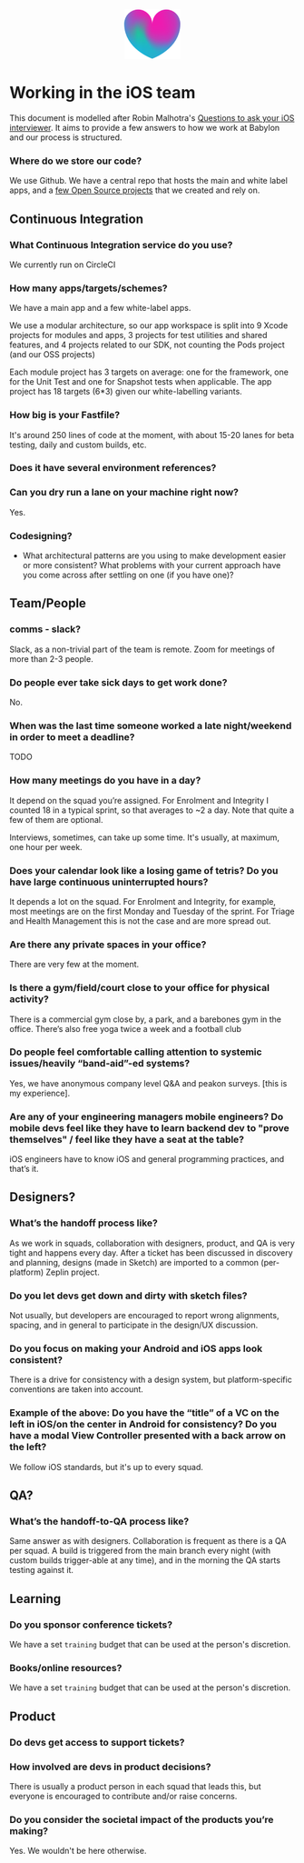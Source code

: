 <p align="center">
<img src="logo.png">
</p>


Working in the iOS team
==================================

This document is modelled after Robin Malhotra's [Questions to ask your iOS interviewer](https://github.com/codeOfRobin/Questions-to-ask-your-interviewer-iOS). It aims to provide a few answers to how we work at Babylon and our process is structured.

### Where do we store our code?
We use Github. We have a central repo that hosts the main and white label apps, and a [few Open Source projects](https://github.com/search?q=topic%3Aios+org%3ABabylonpartners+fork%3Atrue) that we created and rely on.

## Continuous Integration
### What Continuous Integration service do you use?

We currently run on CircleCI

### How many apps/targets/schemes?

We have a main app and a few white-label apps.

We use a modular architecture, so our app workspace is split into 9 Xcode projects for modules and apps, 3 projects for test utilities and shared features, and 4 projects related to our SDK, not counting the Pods project (and our OSS projects)

Each module project has 3 targets on average: one for the framework, one for the Unit Test and one for Snapshot tests when applicable. The app project has 18 targets (6*3) given our white-labelling variants.
### How big is your Fastfile?
It's around 250 lines of code at the moment, with about 15-20 lanes for beta testing, daily and custom builds, etc.

### Does it have several environment references?
### Can you dry run a lane on your machine right now?
Yes.

### Codesigning?
  
* What architectural patterns are you using to make development easier or more consistent? What problems with your current approach have you come across after settling on one (if you have one)?

## Team/People
### comms - slack?
Slack, as a non-trivial part of the team is remote. Zoom for meetings of more than 2-3 people.

### Do people ever take sick days to get work done?
No.

### When was the last time someone worked a late night/weekend in order to meet a deadline?
TODO

### How many meetings do you have in a day?
It depend on the squad you’re assigned. For Enrolment and Integrity I counted 18 in a typical sprint, so that averages to ~2 a day. Note that quite a few of them are optional.

Interviews, sometimes, can take up some time. It's usually, at maximum, one hour per week.

### Does your calendar look like a losing game of tetris? Do you have large continuous uninterrupted hours?
It depends a lot on the squad. For Enrolment and Integrity, for example, most meetings are on the first Monday and Tuesday of the sprint. For Triage and Health Management this is not the case and are more spread out.

### Are there any private spaces in your office?
There are very few at the moment.

### Is there a gym/field/court close to your office for physical activity?
There is a commercial gym close by, a park, and a barebones gym in the office. There’s also free yoga twice a week and a football club

### Do people feel comfortable calling attention to systemic issues/heavily “band-aid”-ed systems?
Yes, we have anonymous company level Q&A and peakon surveys. [this is my experience].

### Are any of your engineering managers mobile engineers? Do mobile devs feel like they have to learn backend dev to "prove themselves" / feel like they have a seat at the table?
iOS engineers have to know iOS and general programming practices, and that’s it.

## Designers?
### What’s the handoff process like?
As we work in squads, collaboration with designers, product, and QA is very tight and happens every day. After a ticket has been discussed in discovery and planning, designs (made in Sketch) are imported to a common (per-platform) Zeplin project.

### Do you let devs get down and dirty with sketch files?
Not usually, but developers are encouraged to report wrong alignments, spacing, and in general to participate in the design/UX discussion.

### Do you focus on making your Android and iOS apps look consistent?
There is a drive for consistency with a design system, but platform-specific conventions are taken into account.

### Example of the above: Do you have the “title” of a VC on the left in iOS/on the center in Android for consistency? Do you have a modal View Controller presented with a back arrow on the left?
We follow iOS standards, but it's up to every squad.

## QA?
### What’s the handoff-to-QA process like?
Same answer as with designers. Collaboration is frequent as there is a QA per squad. A build is triggered from the main branch every night (with custom builds trigger-able at any time), and in the morning the QA starts testing against it.

## Learning
### Do you sponsor conference tickets?
We have a set `training` budget that can be used at the person's discretion.

### Books/online resources?
We have a set `training` budget that can be used at the person's discretion.

## Product
### Do devs get access to support tickets?
### How involved are devs in product decisions?
There is usually a product person in each squad that leads this, but everyone is encouraged to contribute and/or raise concerns.

### Do you consider the societal impact of the products you’re making?
Yes. We wouldn't be here otherwise.

